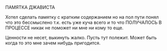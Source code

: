 ПАМЯТКА ДЖАВИСТА                                               

                                                                           
Хотел сделать памятку с кратким содержанием но на пол пути понял что это бессмыслено т.к.
есть уже куча всего и то что ПОЛУЧАЛОСЬ В ПРОЦЕССЕ никак не поможет ни мне ни кому то еще.

Ценности не несет, выкинуть жалко.
Пусть тут полежит. Может быть когда то это мне зачем нибудь пригодится.
